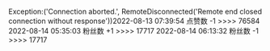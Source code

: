 Exception:('Connection aborted.', RemoteDisconnected('Remote end closed connection without response'))2022-08-13  07:39:54   点赞数 -1 >>>> 76584
2022-08-14  05:35:03   粉丝数 +1 >>>> 17717
2022-08-14  06:13:32   粉丝数 -1 >>>> 17717
